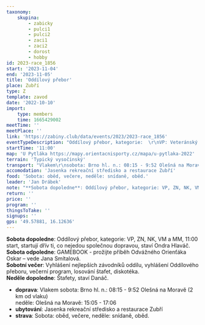 ```yaml
---
taxonomy:
    skupina:
        - zabicky
        - pulci1
        - pulci2
        - zaci1
        - zaci2
        - dorost
        - hobby
id: 2023-race_1856
start: '2023-11-04'
end: '2023-11-05'
title: 'Oddílový přebor'
place: Zubří
type: Z
template: zavod
date: '2022-10-10'
import:
    type: members
    time: 1665429002
meetTime: ''
meetPlace: ''
link: 'https://zabiny.club/data/events/2023/2023-race_1856'
eventTypeDescription: "Oddílový přebor, kategorie:  \r\nVP: Veteránský pohár (DH45+)   \r\nVM: Velká Mistrovská (H18+)   \r\nMM: Malá Mistrovská (D16+, H16)   \r\nZN: Závod nadějí (HD12-14)   \r\nNK: Nováčkovský kufr (HD10)   \r\n   \r\nŠtafety - podle soboty."
startTime: '11:00'
map: 'U Pytláka https://mapy.orientacnisporty.cz/mapa/u-pytlaka-2022'
terrain: 'Typický vysočinský'
transport: "Vlakem\r\nsobota: Brno hl. n.: 08:15 - 9:52 Olešná na Moravě (2 km od vlaku)   \r\nneděle: Olešná na Moravě: 15:05 - 17:06"
accomodation: 'Jasenka rekreační středisko a restaurace Zubří'
food: 'Sobota: oběd, večere, neděle: snídaně, oběd.'
leader: 'Jan Drábek'
note: "**Sobota dopoledne**: Oddílový přebor, kategorie: VP, ZN, NK, VM a MM, 11:00 start, startují dřív ti, co nejedou společnou dopravou, staví Ondra Hlaváč.     \r\n**Sobota odpoledne**: GAMEBOOK - prožijte příběh Odvážného Orienťáka Oskar – vede Jana Smítalová.  \r\n**Sobotní večer**: Vyhlášení nejlepších závodníků oddílu, vyhlášení Oddílového přeboru, večerní program, losování štafet, diskotéka.   \r\n**Neděle dopoledne**: Štafety, staví Danáč."
return: ''
price: ''
program: ''
thingsToTake: ''
signups: ''
gps: '49.57881, 16.12636'
---
```


**Sobota dopoledne**: Oddílový přebor, kategorie: VP, ZN, NK, VM a MM, 11:00 start, startují dřív ti, co nejedou společnou dopravou, staví Ondra Hlaváč.     
**Sobota odpoledne**: GAMEBOOK - prožijte příběh Odvážného Orienťáka Oskar – vede Jana Smítalová.  
**Sobotní večer**: Vyhlášení nejlepších závodníků oddílu, vyhlášení Oddílového přeboru, večerní program, losování štafet, diskotéka.   
**Neděle dopoledne**: Štafety, staví Danáč.
* **doprava**: Vlakem
sobota: Brno hl. n.: 08:15 - 9:52 Olešná na Moravě (2 km od vlaku)   
neděle: Olešná na Moravě: 15:05 - 17:06
* **ubytování**: Jasenka rekreační středisko a restaurace Zubří
* **strava**: Sobota: oběd, večere, neděle: snídaně, oběd.
